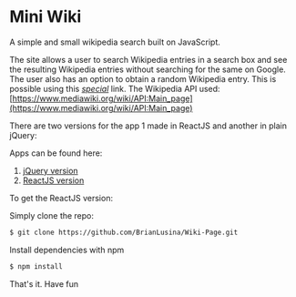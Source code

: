 # Mini Wiki

A simple and small wikipedia search built on JavaScript.

The site allows a user to search Wikipedia entries in a search box and see the resulting Wikipedia entries without searching for the same on Google. The user also has an option to obtain a random Wikipedia entry. This is possible using this [*special*](https://en.wikipedia.org/wiki/Special:Random) link. The Wikipedia API used: [https://www.mediawiki.org/wiki/API:Main_page](https://www.mediawiki.org/wiki/API:Main_page)

There are two versions for the app 1 made in ReactJS and another in plain jQuery:

Apps can be found here:

1. [jQuery version](http://mini-wiki.bitballoon.com/)
2. [ReactJS version](https://miniwikiview.herokuapp.com/)

To get the ReactJS version:

Simply clone the repo:
``` sh
$ git clone https://github.com/BrianLusina/Wiki-Page.git
```
Install dependencies with npm
``` sh
$ npm install
```

That's it. Have fun
